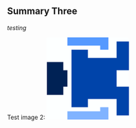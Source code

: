 ## Summary Three

_testing_


Test image 2: ![alt text 2](test-image.png "Image title")

<!-- Test image 3: ![test text 3](../img/big-image.png "Big image") -->
